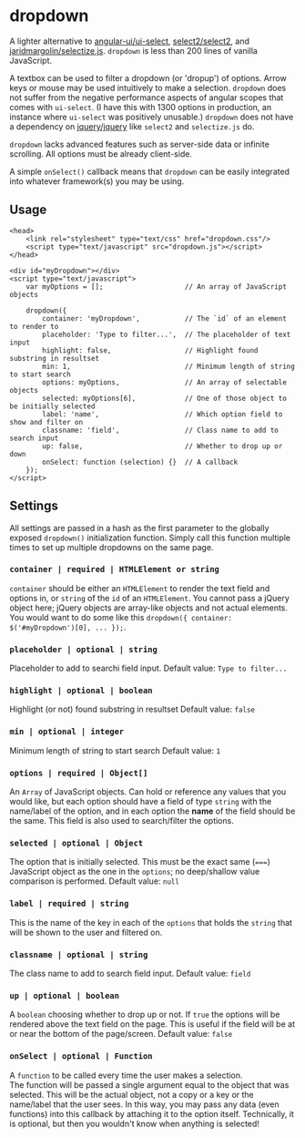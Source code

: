 # dropdown

A lighter alternative to [angular-ui/ui-select](https://github.com/angular-ui/ui-select),
[select2/select2](https://github.com/select2/select2), and
[jaridmargolin/selectize.js](https://github.com/jaridmargolin/selectize.js).
`dropdown` is less than 200 lines of vanilla JavaScript.

A textbox can be used to filter a dropdown (or 'dropup') of options. Arrow keys or mouse may be used
intuitively to make a selection. `dropdown` does not suffer from the negative performance aspects of
angular scopes that comes with `ui-select`. (I have this with 1300 options in production,
an instance where `ui-select` was positively unusable.) `dropdown` does not have a dependency
on [jquery/jquery](https://github.com/jquery/jquery) like `select2` and `selectize.js` do.

`dropdown` lacks advanced features such as server-side data or infinite scrolling. All options
must be already client-side.

A simple `onSelect()` callback means that `dropdown` can be easily integrated into whatever framework(s)
you may be using.

## Usage

```
<head>
    <link rel="stylesheet" type="text/css" href="dropdown.css"/>
    <script type="text/javascript" src="dropdown.js"></script>
</head>
```

```
<div id="myDropdown"></div>
<script type="text/javascript">
    var myOptions = [];                    // An array of JavaScript objects

    dropdown({
        container: 'myDropdown',           // The `id` of an element to render to
        placeholder: 'Type to filter...',  // The placeholder of text input
        highlight: false,                  // Highlight found substring in resultset
        min: 1,                            // Minimum length of string to start search
        options: myOptions,                // An array of selectable objects
        selected: myOptions[6],            // One of those object to be initially selected
        label: 'name',                     // Which option field to show and filter on
        classname: 'field',                // Class name to add to search input
        up: false,                         // Whether to drop up or down
        onSelect: function (selection) {}  // A callback
    });
</script>
```

## Settings

All settings are passed in a hash as the first parameter to the globally exposed `dropdown()`
initialization function. Simply call this function multiple times to set up multiple
dropdowns on the same page.

### `container | required | HTMLElement or string`

`container` should be either an `HTMLElement` to render the text field and options in,
or `string` of the `id` of an `HTMLElement`. You cannot pass a jQuery object here; jQuery
objects are array-like objects and not actual elements. You would want to do some like this
`dropdown({ container: $('#myDropdown')[0], ... });`.

### `placeholder | optional | string`

Placeholder to add to searchi field input.
Default value: `Type to filter...`

### `highlight | optional | boolean`

Highlight (or not) found substring in resultset
Default value: `false`

### `min | optional | integer`

Minimum length of string to start search
Default value: `1`

### `options | required | Object[]`

An `Array` of JavaScript objects. Can hold or reference any values that you would like,
but each option should have a field of type `string` with the name/label of the option,
and in each option the **name** of the field should be the same. This field is also used
to search/filter the options.

### `selected | optional | Object`

The option that is initially selected. This must be the exact same (`===`) JavaScript object
as the one in the `options`; no deep/shallow value comparison is performed. Default value:
`null`

### `label | required | string`

This is the name of the key in each of the `options` that holds the `string` that will be
shown to the user and filtered on.

### `classname | optional | string`

The class name to add to search field input. Default value: `field`

### `up | optional | boolean`

A `boolean` choosing whether to drop up or not. If `true` the options will be rendered above
the text field on the page. This is useful if the field will be at or near the bottom of the
page/screen. Default value: `false`

### `onSelect | optional | Function`

A `function` to be called every time the user makes a selection.  
The function will be passed a
single argument equal to the object that was selected. This will be the actual object, not
a copy or a key or the name/label that the user sees. In this way, you may pass any data
(even functions) into this callback by attaching it to the option itself. Technically, it is
optional, but then you wouldn't know when anything is selected!
